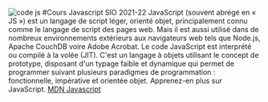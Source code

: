 ![code js](https://www.wppourlesnuls.com/wp-content/uploads/2019/07/code-javascript-e1563276216875.jpg)
#Cours Javascript SIO 2021-22
JavaScript (souvent abrégé en « JS ») est un langage de script léger, orienté objet, principalement connu comme le langage de script des pages web. Mais il est aussi utilisé dans de nombreux environnements extérieurs aux navigateurs web tels que Node.js, Apache CouchDB voire Adobe Acrobat. Le code JavaScript est interprété ou compilé à la volée (JIT). C'est un langage à objets utilisant le concept de prototype, disposant d'un typage faible et dynamique qui 
permet de programmer suivant plusieurs paradigmes de programmation : 
fonctionnelle, impérative et orientée objet. Apprenez-en plus sur JavaScript.
[MDN Javascript](https://developer.mozilla.org/fr/docs/Web/JavaScript)